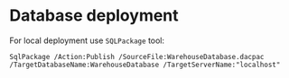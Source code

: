# Database deployment

For local deployment use `SQLPackage` tool:

```batch
SqlPackage /Action:Publish /SourceFile:WarehouseDatabase.dacpac /TargetDatabaseName:WarehouseDatabase /TargetServerName:"localhost"
```
